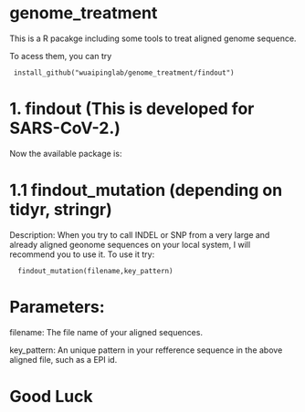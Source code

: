 # genome_treatment

This is a R pacakge including some tools to treat aligned genome sequence.

To acess them, you can try 
   
     install_github("wuaipinglab/genome_treatment/findout")

# 1. findout (This is developed for SARS-CoV-2.)
 
 Now the available package is: 
 
#   1.1 findout_mutation (depending on tidyr, stringr)
      
   Description: When you try to call INDEL or SNP from a very large and already aligned geonome sequences on your local system, I will recommend you to use it.
      To use it try: 
       
      findout_mutation(filename,key_pattern)
     
# Parameters:

filename: The file name of your aligned sequences.

key_pattern: An unique pattern in your refference sequence in the above aligned file, such as a EPI id.

# Good Luck
